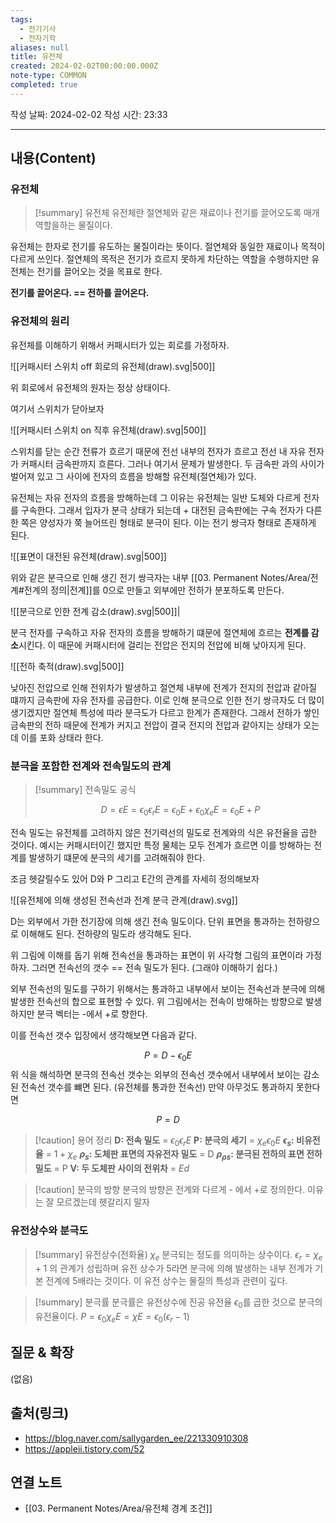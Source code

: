 ```yaml
---
tags:
  - 전기기사
  - 전자기학
aliases: null
title: 유전체
created: 2024-02-02T00:00:00.000Z
note-type: COMMON
completed: true
---
```

작성 날짜: 2024-02-02
작성 시간: 23:33


----
## 내용(Content)
### 유전체
>[!summary] 유전체
>유전체란 절연체와 같은 재료이나 전기를 끌어오도록 매개 역할을하는 물질이다.
>

유전체는 한자로 전기를 유도하는 물질이라는 뜻이다. 절연체와 동일한 재료이나 목적이 다르게 쓰인다. 절연체의 목적은 전기가 흐르지 못하게 차단하는 역할을 수행하지만 유전체는 전기를 끌어오는 것을 목표로 한다.

**전기를 끌어온다. == 전하를 끌어온다.**

### 유전체의 원리
유전체를 이해하기 위해서 커패시터가 있는 회로를 가정하자.

![[커패시터 스위치 off 회로의 유전체(draw).svg|500]]

위 회로에서 유전체의 원자는 정상 상태이다.

여기서 스위치가 닫아보자

![[커패시터 스위치 on 직후 유전체(draw).svg|500]]

스위치를 닫는 순간 전류가 흐르기 때문에 전선 내부의 전자가 흐르고 전선 내 자유 전자가 커패시터 금속판까지 흐른다. 그러나 여기서 문제가 발생한다. 두 금속판 과의 사이가 벌어져 있고 그 사이에 전자의 흐름을 방해할 유전체(절연체)가 있다.

유전체는 자유 전자의 흐름을 방해하는데 그 이유는 유전체는 일반 도체와 다르게 전자를 구속한다. 그래서 입자가 분극 상태가 되는데 + 대전된 금속판에는 구속 전자가 다른 한 쪽은 양성자가 쭉 늘어뜨린 형태로 분극이 된다. 이는 전기 쌍극자 형태로 존재하게 된다.

![[표면이 대전된 유전체(draw).svg|500]]

위와 같은 분극으로 인해 생긴 전기 쌍극자는 내부 [[03. Permanent Notes/Area/전계#전계의 정의|전계]]를 0으로 만들고 외부에만 전하가 분포하도록 만든다. 


![[분극으로 인한 전계 감소(draw).svg|500]]|

분극 전자를 구속하고 자유 전자의 흐름을 방해하기 떄문에 절연체에 흐르는 **전계를 감소**시킨다. 이 때문에 커패시터에 걸리는 전압은 전지의 전압에 비해 낮아지게 된다.

![[전하 축적(draw).svg|500]]

낮아진 전압으로 인해 전위차가 발생하고 절연체 내부에 전계가 전지의 전압과 같아질 떄까지 금속판에 자유 전자를 공급한다. 이로 인해 분극으로 인한 전기 쌍극자도 더 많이 생기겠지만 절연체 특성에 따라 분극도가 다르고 한계가 존재한다. 그래서 전하가 쌓인 금속판의 전하 때문에 전계가 커지고 전압이 결국 전지의 전압과 같아지는 상태가 오는데 이를 포화 상태라 한다.

### 분극을 포함한 전계와 전속밀도의 관계
>[!summary] 전속밀도 공식
>
>$$
>D = \epsilon E = \epsilon_{0}\epsilon_{r}E = \epsilon_{0}E + \epsilon_{0}\chi_{e} E = \epsilon_{0}E + P
>$$

전속 밀도는 유전체를 고려하지 않은 전기력선의 밀도로 전계와의 식은 유전율을 곱한 것이다. 예시는 커패시터이긴 했지만 특정 물체는 모두 전계가 흐르면 이를 방해하는 전계를 발생하기 떄문에 분극의 세기를 고려해줘야 한다. 

조금 헷갈릴수도 있어 D와 P 그리고 E간의 관계를 자세히 정의해보자


![[유전체에 의해 생성된 전속선과 전계 분극 관계(draw).svg]]

D는 외부에서 가한 전기장에 의해 생긴 전속 밀도이다.  단위 표면을 통과하는 전하량으로 이해해도 된다. 전하량의 밀도라 생각해도 된다.

위 그림에 이해를 돕기 위해 전속선을 통과하는 표면이 위 사각형 그림의 표면이라 가정하자. 그러면 전속선의 갯수 == 전속 밀도가 된다. (그래야 이해하기 쉽다.)

외부 전속선의 밀도를 구하기 위해서는 통과하고 내부에서 보이는 전속선과 분극에 의해 발생한 전속선의 합으로 표현할 수 있다. 위 그림에서는 전속이 방해하는 방향으로 발생하지만 분극 벡터는 -에서 +로 향한다.

이를 전속선 갯수 입장에서 생각해보면 다음과 같다.

$$
P = D - \epsilon_{0}E
$$
위 식을 해석하면 분극의 전속선 갯수는 외부의 전속선 갯수에서 내부에서 보이는 감소된 전속선 갯수를 뺴면 된다.  (유전체를 통과한 전속선) 만약 아무것도 통과하지 못한다면

$$
P = D
$$



>[!caution] 용어 정리
>**D: 전속 밀도** = $\epsilon_{0}\epsilon_{r}E$
>**P: 분극의 세기** = $\chi_{e}\epsilon_{0}E$
>**$\epsilon_{s}$: 비유전율** = $1 + \chi_{e}$
>**$\rho_{s}$: 도체판 표면의 자유전자 밀도** = D
>**$\rho_{\rho s}$: 분극된 전하의 표면 전하 밀도** = P
>**V: 두 도체판 사이의 전위차** = $Ed$

>[!caution] 분극의 방향
>분극의 방향은 전계와 다르게 - 에서 +로 정의한다. 이유는 잘 모르겠는데 헷갈리지 말자


### 유전상수와 분극도
>[!summary] 유전상수(전화율) $\chi_{e}$
>분극되는 정도를 의미하는 상수이다. 
>$\epsilon_{r} = \chi_{e} + 1$
>의 관계가 성립하며 유전 상수가 5라면 분극에 의해 발생하는 내부 전계가 기본 전계에 5배라는 것이다. 이 유전 상수는 물질의 특성과 관련이 깊다.

>[!summary] 분극률
>분극률은 유전상수에 진공 유전율 $\epsilon_{0}$를 곱한 것으로 분극의 유전율이다.
>$P = \epsilon_{0}\chi_{e}E = \chi E = \epsilon_{0}(\epsilon_{r} - 1)$


## 질문 & 확장

(없음)

## 출처(링크)
- https://blog.naver.com/sallygarden_ee/221330910308
- https://appleii.tistory.com/52
## 연결 노트
- [[03. Permanent Notes/Area/유전체 경계 조건]]











